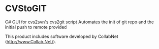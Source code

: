 # CVStoGIT
C# GUI for [cvs2svn's](github.com/mhagger/cvs2svn) cvs2git script
Automates the init of git repo and the initial push to remote provided

This product includes software developed by CollabNet (http://www.Collab.Net/).
